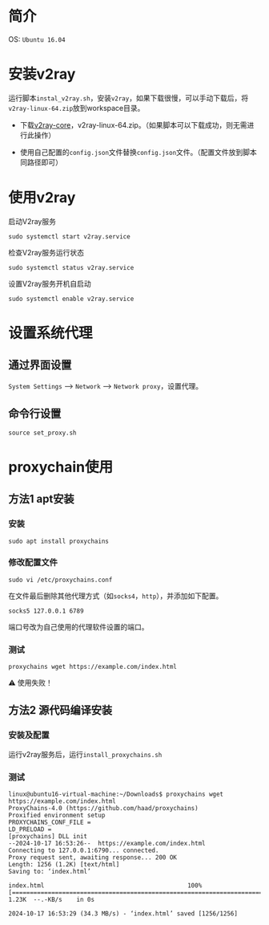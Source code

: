# 简介

OS: `Ubuntu 16.04`

# 安装v2ray

运行脚本`instal_v2ray.sh`，安装`v2ray`，如果下载很慢，可以手动下载后，将`v2ray-linux-64.zip`放到workspace目录。

- 下载[v2ray-core](https://github.com/v2ray/v2ray-core/releases)，v2ray-linux-64.zip。（如果脚本可以下载成功，则无需进行此操作）

- 使用自己配置的`config.json`文件替换`config.json`文件。（配置文件放到脚本同路径即可）

# 使用v2ray

启动V2ray服务

```shell
sudo systemctl start v2ray.service
```

检查V2ray服务运行状态

```shell
sudo systemctl status v2ray.service
```

设置V2ray服务开机自启动

```shell
sudo systemctl enable v2ray.service
```

# 设置系统代理

## 通过界面设置

`System Settings` --> `Network` --> `Network proxy`，设置代理。

## 命令行设置

```shell
source set_proxy.sh
```

# proxychain使用

## 方法1 apt安装

### 安装

```shell
sudo apt install proxychains
```

### 修改配置文件

```shell
sudo vi /etc/proxychains.conf
```

在文件最后删除其他代理方式（如`socks4`，`http`），并添加如下配置。

```
socks5 127.0.0.1 6789
```

端口号改为自己使用的代理软件设置的端口。

### 测试

```shell
proxychains wget https://example.com/index.html
```

:warning: 使用失败！

## 方法2 源代码编译安装

### 安装及配置

运行v2ray服务后，运行`install_proxychains.sh`

### 测试

```shell
linux@ubuntu16-virtual-machine:~/Downloads$ proxychains wget https://example.com/index.html
ProxyChains-4.0 (https://github.com/haad/proxychains)
Proxified environment setup
PROXYCHAINS_CONF_FILE = 
LD_PRELOAD = 
[proxychains] DLL init
--2024-10-17 16:53:26--  https://example.com/index.html
Connecting to 127.0.0.1:6790... connected.
Proxy request sent, awaiting response... 200 OK
Length: 1256 (1.2K) [text/html]
Saving to: ‘index.html’

index.html                                        100%[=============================================================================================================>]   1.23K  --.-KB/s    in 0s      

2024-10-17 16:53:29 (34.3 MB/s) - ‘index.html’ saved [1256/1256]


```



